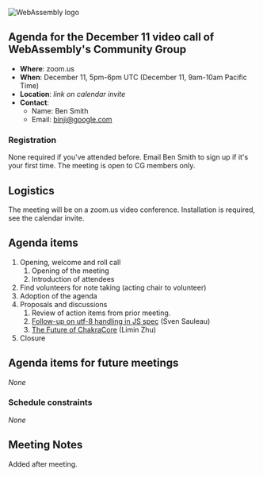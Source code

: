 ![WebAssembly logo](/images/WebAssembly.png)

## Agenda for the December 11 video call of WebAssembly's Community Group

- **Where**: zoom.us
- **When**: December 11, 5pm-6pm UTC (December 11, 9am-10am Pacific Time)
- **Location**: *link on calendar invite*
- **Contact**:
    - Name: Ben Smith
    - Email: binji@google.com

### Registration

None required if you've attended before. Email Ben Smith to sign up if it's
your first time. The meeting is open to CG members only.

## Logistics

The meeting will be on a zoom.us video conference.
Installation is required, see the calendar invite.

## Agenda items

1. Opening, welcome and roll call
    1. Opening of the meeting
    1. Introduction of attendees
1. Find volunteers for note taking (acting chair to volunteer)
1. Adoption of the agenda
1. Proposals and discussions
    1. Review of action items from prior meeting.
      1. [Follow-up on utf-8 handling in JS spec](https://github.com/WebAssembly/spec/issues/915) (Sven Sauleau)
    1. [The Future of ChakraCore](https://github.com/Microsoft/ChakraCore/issues/5865) (Limin Zhu)
1. Closure

## Agenda items for future meetings

*None*

### Schedule constraints

*None*

## Meeting Notes

Added after meeting.

